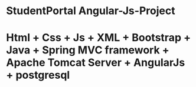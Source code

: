 # StudentPortal Angular-Js-Project 
# Html + Css + Js + XML + Bootstrap + Java + Spring MVC framework + Apache Tomcat Server + AngularJs + postgresql 
